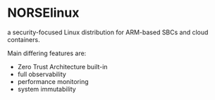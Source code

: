 # NORSElinux
a security-focused Linux distribution for ARM-based SBCs and cloud containers.

Main differing features are:
* Zero Trust Architecture built-in
* full observability
* performance monitoring
* system immutability
